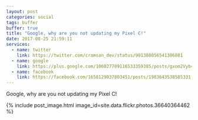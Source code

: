 ```yaml
---
layout: post
categories: social
tags: buffer
buffer: true
title: "Google, why are you not updating my Pixel C!"
date: 2017-08-25 21:59:11
services: 
  - name: twitter
    link: https://twitter.com/cramsan_dev/status/901308056541306881
  - name: google
    link: https://plus.google.com/106027709116533359385/posts/gxom2Vyb4UD
  - name: facebook
    link: https://facebook.com/1658129037803451/posts/1983643538585331
---
```


Google, why are you not updating my Pixel C!

{% include post_image.html image_id=site.data.flickr.photos.36640364462 %}
